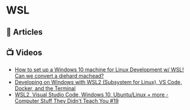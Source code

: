 # WSL

## 📕 Articles

## 📺 Videos
- [How to set up a Windows 10 machine for Linux Development w/ WSL! Can we convert a diehard machead?](https://www.youtube.com/watch?v=j0PPcUUtHlw)
- [Developing on Windows with WSL2 (Subsystem for Linux), VS Code, Docker, and the Terminal](https://www.youtube.com/watch?v=A0eqZujVfYU&t=580s)
- [WSL2, Visual Studio Code, Windows 10, Ubuntu/Linux + more - Computer Stuff They Didn't Teach You #19](https://www.youtube.com/watch?v=Owrk9UxnMdI)